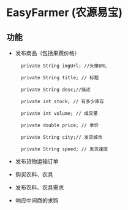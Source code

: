 # EasyFarmer (农源易宝)

## 功能

- 发布商品（包括果蔬价格）


        private String imgUrl; //头像URL

        private String title; // 标题

        private String desc;//描述

        private int stock; // 有多少库存

        private int volume; // 成交量

        private double price; // 单价

        private String city;// 发货城市

        private String speed; // 发货速度


- 发布货物运输订单
- 购买农料、农具
- 发布农料、农具需求
- 响应中间商的求购



